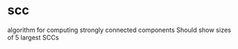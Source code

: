 scc
===

algorithm for computing strongly connected components
Should show sizes of 5 largest SCCs

